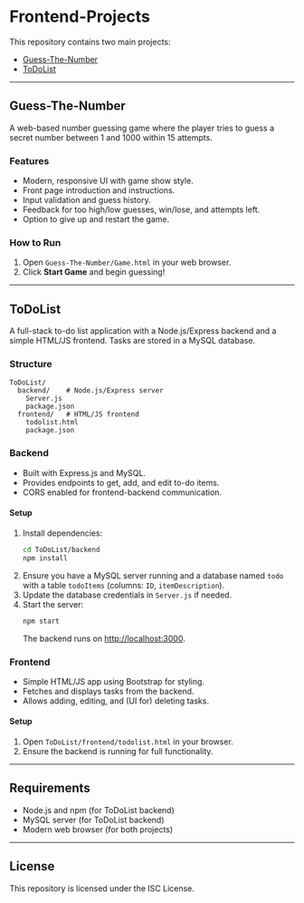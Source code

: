 # Frontend-Projects

This repository contains two main projects:

- [Guess-The-Number](#guess-the-number)
- [ToDoList](#todolist)

---

## Guess-The-Number

A web-based number guessing game where the player tries to guess a secret number between 1 and 1000 within 15 attempts.

### Features
- Modern, responsive UI with game show style.
- Front page introduction and instructions.
- Input validation and guess history.
- Feedback for too high/low guesses, win/lose, and attempts left.
- Option to give up and restart the game.

### How to Run
1. Open `Guess-The-Number/Game.html` in your web browser.
2. Click **Start Game** and begin guessing!

---

## ToDoList

A full-stack to-do list application with a Node.js/Express backend and a simple HTML/JS frontend. Tasks are stored in a MySQL database.

### Structure
```
ToDoList/
  backend/    # Node.js/Express server
    Server.js
    package.json
  frontend/   # HTML/JS frontend
    todolist.html
    package.json
```

### Backend
- Built with Express.js and MySQL.
- Provides endpoints to get, add, and edit to-do items.
- CORS enabled for frontend-backend communication.

#### Setup
1. Install dependencies:
   ```bash
   cd ToDoList/backend
   npm install
   ```
2. Ensure you have a MySQL server running and a database named `todo` with a table `todoItems` (columns: `ID`, `itemDescription`).
3. Update the database credentials in `Server.js` if needed.
4. Start the server:
   ```bash
   npm start
   ```
   The backend runs on [http://localhost:3000](http://localhost:3000).

### Frontend
- Simple HTML/JS app using Bootstrap for styling.
- Fetches and displays tasks from the backend.
- Allows adding, editing, and (UI for) deleting tasks.

#### Setup
1. Open `ToDoList/frontend/todolist.html` in your browser.
2. Ensure the backend is running for full functionality.

---

## Requirements
- Node.js and npm (for ToDoList backend)
- MySQL server (for ToDoList backend)
- Modern web browser (for both projects)

---

## License
This repository is licensed under the ISC License. 
